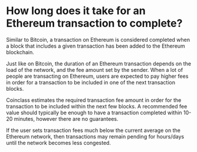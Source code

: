 # How long does it take for an Ethereum transaction to complete?

Similar to Bitcoin, a transaction on Ethereum is considered completed when a block that includes a given transaction has been added to the Ethereum blockchain.

Just like on Bitcoin, the duration of an Ethereum transaction depends on the load of the network, and the fee amount set by the sender. When a lot of people are transacting on Ethereum, users are expected to pay higher fees in order for a transaction to be included in one of the next transaction blocks.

Coinclass estimates the required transaction fee amount in order for the transaction to be included within the next few blocks. A recommended fee value should typically be enough to have a transaction completed within 10-20 minutes, however there are no guarantees.

If the user sets transaction fees much below the current average on the Ethereum network, then transactions may remain pending for hours/days until the network becomes less congested.